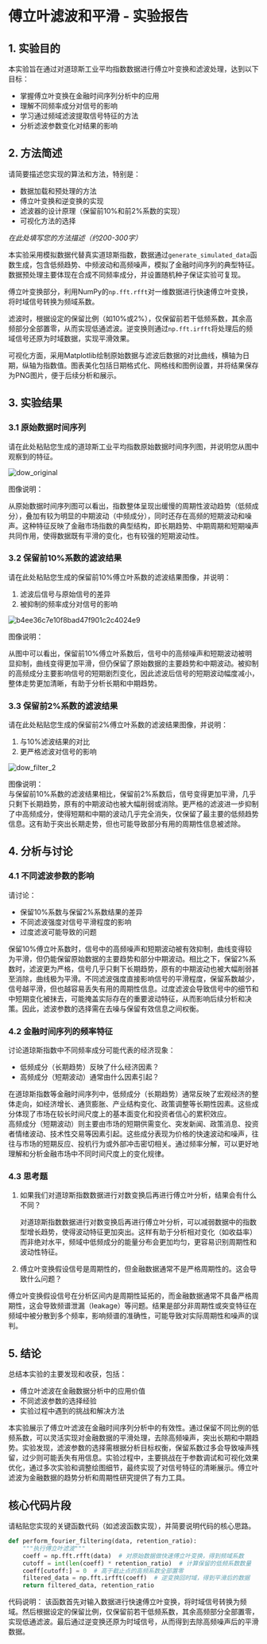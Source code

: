 # 傅立叶滤波和平滑 - 实验报告

## 1. 实验目的

本实验旨在通过对道琼斯工业平均指数数据进行傅立叶变换和滤波处理，达到以下目标：
- 掌握傅立叶变换在金融时间序列分析中的应用
- 理解不同频率成分对信号的影响
- 学习通过频域滤波提取信号特征的方法
- 分析滤波参数变化对结果的影响

## 2. 方法简述

请简要描述您实现的算法和方法，特别是：
- 数据加载和预处理的方法
- 傅立叶变换和逆变换的实现
- 滤波器的设计原理（保留前10%和前2%系数的实现）
- 可视化方法的选择

_在此处填写您的方法描述（约200-300字）_

本实验采用模拟数据代替真实道琼斯指数，数据通过`generate_simulated_data`函数生成，包含低频趋势、中频波动和高频噪声，模拟了金融时间序列的典型特征。数据预处理主要体现在合成不同频率成分，并设置随机种子保证实验可复现。

傅立叶变换部分，利用NumPy的`np.fft.rfft`对一维数据进行快速傅立叶变换，将时域信号转换为频域系数。

滤波时，根据设定的保留比例（如10%或2%），仅保留前若干低频系数，其余高频部分全部置零，从而实现低通滤波。逆变换则通过`np.fft.irfft`将处理后的频域信号还原为时域数据，实现平滑效果。

可视化方面，采用Matplotlib绘制原始数据与滤波后数据的对比曲线，横轴为日期，纵轴为指数值。图表美化包括日期格式化、网格线和图例设置，并将结果保存为PNG图片，便于后续分析和展示。
## 3. 实验结果

### 3.1 原始数据时间序列

请在此处粘贴您生成的道琼斯工业平均指数原始数据时间序列图，并说明您从图中观察到的特征。

![dow_original](https://github.com/user-attachments/assets/c7368309-9ca8-4ca7-9383-34ac4128d97b)


图像说明：

从原始数据时间序列图可以看出，指数整体呈现出缓慢的周期性波动趋势（低频成分），叠加有较为明显的中期波动（中频成分），同时还存在高频的短期波动和噪声。这种特征反映了金融市场指数的典型结构，即长期趋势、中期周期和短期噪声共同作用，使得数据既有平滑的变化，也有较强的短期波动性。
### 3.2 保留前10%系数的滤波结果

请在此处粘贴您生成的保留前10%傅立叶系数的滤波结果图像，并说明：
1. 滤波后信号与原始信号的差异
2. 被抑制的频率成分对信号的影响

![b4ee36c7e10f8bad47f901c2c4024e9](https://github.com/user-attachments/assets/dfea5224-610e-42e8-9179-2e5719a207ab)




图像说明：

从图中可以看出，保留前10%傅立叶系数后，信号中的高频噪声和短期波动被明显抑制，曲线变得更加平滑，但仍保留了原始数据的主要趋势和中期波动。被抑制的高频成分主要影响信号的短期剧烈变化，因此滤波后信号的短期波动幅度减小，整体走势更加清晰，有助于分析长期和中期趋势。

### 3.3 保留前2%系数的滤波结果

请在此处粘贴您生成的保留前2%傅立叶系数的滤波结果图像，并说明：
1. 与10%滤波结果的对比
2. 更严格滤波对信号的影响

![dow_filter_2](https://github.com/user-attachments/assets/99114fcf-3db0-44f2-9e69-feef5506557a)


图像说明：  
与保留前10%系数的滤波结果相比，保留前2%系数后，信号变得更加平滑，几乎只剩下长期趋势，原有的中期波动也被大幅削弱或消除。更严格的滤波进一步抑制了中高频成分，使得短期和中期的波动几乎完全消失，仅保留了最主要的低频趋势信息。这有助于突出长期走势，但也可能导致部分有用的周期性信息被滤除。

## 4. 分析与讨论

### 4.1 不同滤波参数的影响

请讨论：
- 保留10%系数与保留2%系数结果的差异
- 不同滤波强度对信号平滑程度的影响
- 过度滤波可能导致的问题

保留10%傅立叶系数时，信号中的高频噪声和短期波动被有效抑制，曲线变得较为平滑，但仍能保留原始数据的主要趋势和部分中期波动。相比之下，保留2%系数时，滤波更为严格，信号几乎只剩下长期趋势，原有的中期波动也被大幅削弱甚至消除，曲线极为平滑。不同滤波强度直接影响信号的平滑程度，保留系数越少，信号越平滑，但也越容易丢失有用的周期性信息。过度滤波会导致信号中的细节和中短期变化被抹去，可能掩盖实际存在的重要波动特征，从而影响后续分析和决策。因此，滤波参数的选择需在去噪与保留有效信息之间权衡。

### 4.2 金融时间序列的频率特征

讨论道琼斯指数中不同频率成分可能代表的经济现象：
- 低频成分（长期趋势）反映了什么经济因素？
- 高频成分（短期波动）通常由什么因素引起？

在道琼斯指数等金融时间序列中，低频成分（长期趋势）通常反映了宏观经济的整体走向，如经济增长、通货膨胀、产业结构变化、政策调整等长期性因素。这些成分体现了市场在较长时间尺度上的基本面变化和投资者信心的累积效应。  
高频成分（短期波动）则主要由市场的短期供需变化、突发新闻、政策消息、投资者情绪波动、技术性交易等因素引起。这些成分表现为价格的快速波动和噪声，往往与市场的短期反应、投机行为或外部冲击密切相关。通过频率分解，可以更好地理解和分析金融市场中不同时间尺度上的变化规律。
### 4.3 思考题

1. 如果我们对道琼斯指数数据进行对数变换后再进行傅立叶分析，结果会有什么不同？

   对道琼斯指数数据进行对数变换后再进行傅立叶分析，可以减弱数据中的指数型增长趋势，使得波动特征更加突出。这样有助于分析相对变化（如收益率）而非绝对水平，频域中低频成分的能量分布会更加均匀，更容易识别周期性和波动性特征。

2. 傅立叶变换假设信号是周期性的，但金融数据通常不是严格周期性的。这会导致什么问题？

傅立叶变换假设信号在分析区间内是周期性延拓的，而金融数据通常不具备严格周期性，这会导致频谱泄漏（leakage）等问题。结果是部分非周期性或突变特征在频域中被分散到多个频率，影响频谱的准确性，可能导致对实际周期性和噪声的误判。
## 5. 结论

总结本实验的主要发现和收获，包括：
- 傅立叶滤波在金融数据分析中的应用价值
- 不同滤波参数的选择经验
- 实验过程中遇到的挑战和解决方法

本实验展示了傅立叶滤波在金融时间序列分析中的有效性。通过保留不同比例的低频系数，可以灵活实现对金融数据的平滑处理，去除高频噪声，突出长期和中期趋势。实验发现，滤波参数的选择需根据分析目标权衡，保留系数过多会导致噪声残留，过少则可能丢失有用信息。实验过程中，主要挑战在于参数调试和可视化效果优化，通过多次实验和调整绘图细节，最终实现了对信号特征的清晰展示。傅立叶滤波为金融数据的趋势分析和周期性研究提供了有力工具。
## 核心代码片段

请粘贴您实现的关键函数代码（如滤波函数实现），并简要说明代码的核心思路。

```python
def perform_fourier_filtering(data, retention_ratio):
    """执行傅立叶滤波"""
    coeff = np.fft.rfft(data)  # 对原始数据做快速傅立叶变换，得到频域系数
    cutoff = int(len(coeff) * retention_ratio)  # 计算保留的低频系数数量
    coeff[cutoff:] = 0  # 高于截止点的高频系数全部置零
    filtered_data = np.fft.irfft(coeff)  # 逆变换回时域，得到平滑后的数据
    return filtered_data, retention_ratio
```

代码说明：
该函数首先对输入数据进行快速傅立叶变换，将时域信号转换为频域。然后根据设定的保留比例，仅保留前若干低频系数，其余高频部分全部置零，实现低通滤波。最后通过逆变换还原为时域信号，从而得到去除高频噪声后的平滑数据。


